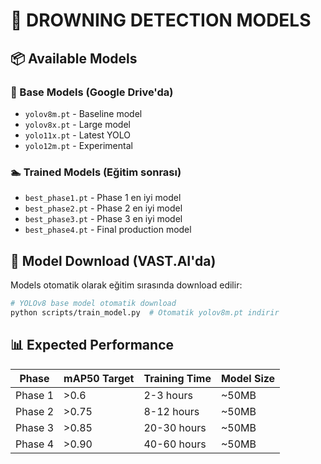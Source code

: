 # 🤖 DROWNING DETECTION MODELS

## 📦 Available Models

### 🎯 Base Models (Google Drive'da)
- `yolov8m.pt` - Baseline model
- `yolov8x.pt` - Large model  
- `yolo11x.pt` - Latest YOLO
- `yolo12m.pt` - Experimental

### 🏊 Trained Models (Eğitim sonrası)
- `best_phase1.pt` - Phase 1 en iyi model
- `best_phase2.pt` - Phase 2 en iyi model
- `best_phase3.pt` - Phase 3 en iyi model
- `best_phase4.pt` - Final production model

## 🚀 Model Download (VAST.AI'da)

Models otomatik olarak eğitim sırasında download edilir:

```bash
# YOLOv8 base model otomatik download
python scripts/train_model.py  # Otomatik yolov8m.pt indirir
```

## 📊 Expected Performance

| Phase | mAP50 Target | Training Time | Model Size |
|-------|--------------|---------------|------------|
| Phase 1 | >0.6 | 2-3 hours | ~50MB |
| Phase 2 | >0.75 | 8-12 hours | ~50MB |
| Phase 3 | >0.85 | 20-30 hours | ~50MB |
| Phase 4 | >0.90 | 40-60 hours | ~50MB |
